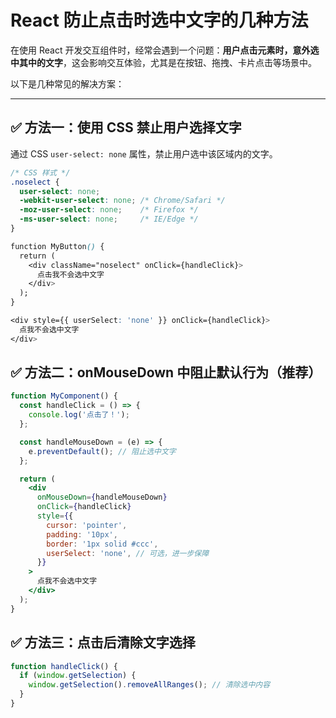 # React 防止点击时选中文字的几种方法

在使用 React 开发交互组件时，经常会遇到一个问题：**用户点击元素时，意外选中其中的文字**，这会影响交互体验，尤其是在按钮、拖拽、卡片点击等场景中。

以下是几种常见的解决方案：

---

## ✅ 方法一：使用 CSS 禁止用户选择文字

通过 CSS `user-select: none` 属性，禁止用户选中该区域内的文字。

```css
/* CSS 样式 */
.noselect {
  user-select: none;
  -webkit-user-select: none; /* Chrome/Safari */
  -moz-user-select: none;    /* Firefox */
  -ms-user-select: none;     /* IE/Edge */
}

function MyButton() {
  return (
    <div className="noselect" onClick={handleClick}>
      点击我不会选中文字
    </div>
  );
}

<div style={{ userSelect: 'none' }} onClick={handleClick}>
  点我不会选中文字
</div>
```

## ✅ 方法二：onMouseDown 中阻止默认行为（推荐）
```jsx
function MyComponent() {
  const handleClick = () => {
    console.log('点击了！');
  };

  const handleMouseDown = (e) => {
    e.preventDefault(); // 阻止选中文字
  };

  return (
    <div
      onMouseDown={handleMouseDown}
      onClick={handleClick}
      style={{
        cursor: 'pointer',
        padding: '10px',
        border: '1px solid #ccc',
        userSelect: 'none', // 可选，进一步保障
      }}
    >
      点我不会选中文字
    </div>
  );
}
```

## ✅ 方法三：点击后清除文字选择
```jsx
function handleClick() {
  if (window.getSelection) {
    window.getSelection().removeAllRanges(); // 清除选中内容
  }
}

```